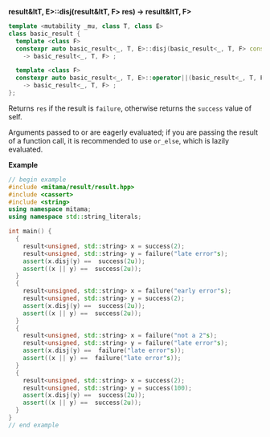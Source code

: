 **result&ltT, E&gt;::disj(result&ltT, F&gt; res) -> result&ltT, F&gt;**

```cpp
template <mutability _mu, class T, class E>
class basic_result {
  template <class F>
  constexpr auto basic_result<_, T, E>::disj(basic_result<_, T, F> const& res) const &
    -> basic_result<_, T, F> ;

  template <class F>
  constexpr auto basic_result<_, T, E>::operator||(basic_result<_, T, F> const& res) const &
    -> basic_result<_, T, F> ;
};
```

Returns `res` if the result is `failure`, otherwise returns the `success` value of self.

Arguments passed to or are eagerly evaluated; if you are passing the result of a function call, it is recommended to use `or_else`, which is lazily evaluated.

**Example**

```cpp
// begin example
#include <mitama/result/result.hpp>
#include <cassert>
#include <string>
using namespace mitama;
using namespace std::string_literals;

int main() {
  {
    result<unsigned, std::string> x = success(2);
    result<unsigned, std::string> y = failure("late error"s);
    assert(x.disj(y) ==  success(2u));
    assert((x || y) ==  success(2u));
  }
  {
    result<unsigned, std::string> x = failure("early error"s);
    result<unsigned, std::string> y = success(2);
    assert(x.disj(y) ==  success(2u));
    assert((x || y) ==  success(2u));
  }
  {
    result<unsigned, std::string> x = failure("not a 2"s);
    result<unsigned, std::string> y = failure("late error"s);
    assert(x.disj(y) ==  failure("late error"s));
    assert((x || y) ==  failure("late error"s));
  }
  {
    result<unsigned, std::string> x = success(2);
    result<unsigned, std::string> y = success(100);
    assert(x.disj(y) ==  success(2u));
    assert((x || y) ==  success(2u));
  }
}
// end example
```

